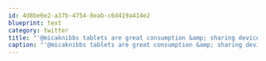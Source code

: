 ```yaml
---
id: 4d8be6e2-a37b-4754-8eab-c6d419a414e2
blueprint: text
category: twitter
title: "'@micaknibbs tablets are great consumption &amp; sharing devices but they aren't strong on creation (yet)"
caption: "'@micaknibbs tablets are great consumption &amp; sharing devices but they aren't strong on creation (yet)"
---
```

